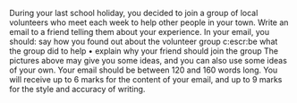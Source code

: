 
During your last school holiday, you decided to join a group of local volunteers who meet each week to help other people in your town. Write an email to a friend telling them about your experience. In your email, you should: say how you found out about the volunteer group c:escr:be what the group did to help • explain why your friend should join the group The pictures above may give you some ideas, and you can also use some ideas of your own. Your email should be between 120 and 160 words long. You will receive up to 6 marks for the content of your email, and up to 9 marks for the style and accuracy of writing. 

